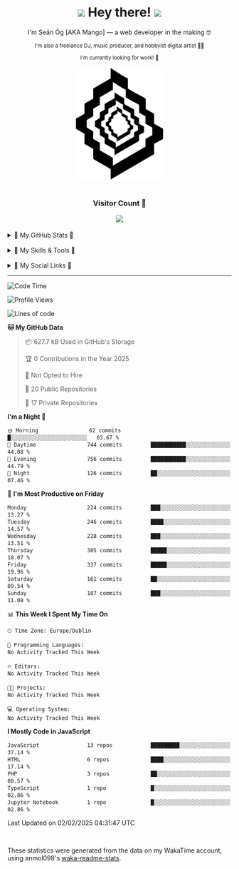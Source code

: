 
<div align="center"> 
	<h1>
		<img src="https://meritt-gifs.s3-us-west-1.amazonaws.com/nerd-life/mario-star.gif" width="22px">
     Hey there!
		<img src="https://meritt-gifs.s3-us-west-1.amazonaws.com/nerd-life/mario-star.gif" width="22px">
	</h1>
	<p align="center">
		I'm Seán Óg [AKA Mango] — a web developer in the making 🤓
	</p>
	<sup>I'm also a freelance DJ, music producer, and hobbyist digital artist 🎵🎨</sup>
  <br>
	<sub>I'm currently looking for work! 👀</sub>
</div>

<br>

<div align="center">
	<img src="img/hexmango_op.svg" height="250">
</div>

<br>

<div align="center">
	<h3>Visitor Count 👋</h3>
	<img src="https://profile-counter.glitch.me/mangoshi/count.svg">
</div>

<br>

<details>
<summary>📃 My GitHub Stats 📃</summary>
<br>
<div align="center">
	<img src="https://github-readme-streak-stats.herokuapp.com/?user=mangoshi&theme=dark" alt="mangoshi"/>
	<br>
	<a href="https://github.com/anuraghazra/github-readme-stats">
		<img src="https://github-readme-stats.vercel.app/api?username=mangoshi&show_icons=true&theme=dark&border_radius=1rem">
		<img src="https://github-readme-stats.vercel.app/api/wakatime?username=Mangoshi&theme=dark&border_radius=1rem">
		<img width="500" src="https://github-readme-stats.vercel.app/api/top-langs/?username=mangoshi&theme=dark&border_radius=1rem&layout=compact&exclude_repo=FunkyShapeGenerator&langs_count=8"/>
	</a>
</div>
</details>

<br>

<details>
	<summary>🔧 My Skills & Tools 🔨</summary>
	<br>
	<h5>Languages / Frameworks</h5>
	<table style="user-select:none;">
		<tr>
			<td align="center">
			HTML<br>
			<img src="https://cdn1.iconfinder.com/data/icons/logotypes/32/badge-html-5-512.png" alt="html5" width="40" height="40"/>
			</td>
			<td align="center">
			CSS
			<br>
			<img src="https://cdn1.iconfinder.com/data/icons/logotypes/32/badge-css-3-512.png" alt="css3" width="40" height="40"/>
			</td>
			<td align="center">
			JavaScript
			<br>
			<img src="https://raw.githubusercontent.com/devicons/devicon/master/icons/javascript/javascript-original.svg" alt="javascript" width="40" height="40"/>
			</td>
			<td align="center">
			React
			<br>
			<img src="https://cdn.icon-icons.com/icons2/2415/PNG/512/react_original_logo_icon_146374.png" alt="javascript" width="40" height="40"/>
			</td>
			<td align="center">
			Vue
			<br>
			<img src="https://cdn.icon-icons.com/icons2/2107/PNG/512/file_type_vue_icon_130078.png" alt="javascript" width="40" height="40"/>
			</td>
		</tr>
		<tr>
			<td align="center">
			P5.js
			<br>
			<img src="https://blindedcyclops.neocities.org/p5js-icons/p5-sq-reverse-filled.png" alt="javascript" width="40" height="40"/>
			</td>
			<td align="center">
			Java
			<br>
			<img src="https://cdn.icon-icons.com/icons2/1381/PNG/512/java_93883.png" alt="java" width="40" height="40"/>
			</td>
			<td align="center">
			PHP
			<br>
			<img src="https://upload.wikimedia.org/wikipedia/commons/thumb/3/31/Webysther_20160423_-_Elephpant.svg/350px-Webysther_20160423_-_Elephpant.svg.png" alt="php" width="50" height="40"/>
			</td>
			<td align="center">
			MySQL
			<br>
			<img src="https://cdn.icon-icons.com/icons2/1381/PNG/512/mysqlworkbench_93532.png" alt="mysql" width="40" height="40"/>
			</td>
			<td align="center">
			Bootstrap
			<br>
			<img src="https://upload.wikimedia.org/wikipedia/commons/thumb/b/b2/Bootstrap_logo.svg/1280px-Bootstrap_logo.svg.png" alt="bootstrap" width="40" height="40"/>
			</td>
		</tr>
	</table>
	<h5>Editors / IDEs</h5>
	<table>
		<tr>
			<td align="center">VS Code<br>
			<img src="https://cdn.icon-icons.com/icons2/2107/PNG/512/file_type_vscode_icon_130084.png" width="40" height="40"/>
			</td>
			<td align="center">IntelliJ<br>
			<img src="https://upload.wikimedia.org/wikipedia/commons/thumb/9/9c/IntelliJ_IDEA_Icon.svg/512px-IntelliJ_IDEA_Icon.svg.png" width="40" height="40"/>
			</td>
			<td align="center">WebStorm<br>
			<img src="https://upload.wikimedia.org/wikipedia/commons/thumb/7/71/WebStorm_Icon.png/600px-WebStorm_Icon.png" width="40" height="40"/>
			</td>
			<td align="center">PhpStorm<br>
			<img src="https://upload.wikimedia.org/wikipedia/commons/thumb/c/c9/PhpStorm_Icon.svg/512px-PhpStorm_Icon.svg.png" width="40" height="40"/>
			</td>
			<td align="center">GitKraken<br>
			<img src="https://cdn.icon-icons.com/icons2/1381/PNG/512/gitkraken_94666.png" width="40" height="40"/>
			</td>
		</tr>
	</table>
	<h5>Non-programming Tools</h5>
	<table>
		<tr>
			<td align="center">
			Figma
			<br>
			<img src="https://cdn.icon-icons.com/icons2/2429/PNG/512/figma_logo_icon_147289.png" alt="photoshop" width="40" height="40"/>
			</td>
			<td align="center">
			Photoshop
			<br>
			<img src="https://cdn4.iconfinder.com/data/icons/logos-and-brands/512/23_Photoshop_Adobe_logo_logos-512.png" alt="photoshop" width="40" height="40"/>
			</td>
			<td align="center">
			Illustrator
			<br>
			<img src="https://cdn4.iconfinder.com/data/icons/logos-and-brands/512/11_Illustrator_Adobe_Ai_logo_logos-512.png" alt="illustrator" width="40" height="40"/> </td>
			<td align="center">
			Premiere Pro
			<br>
			<img src="https://cdn4.iconfinder.com/data/icons/logos-and-brands/512/8_Premier_Pro_Adobe_logo_logos-512.png" alt="premiere" width="40" height="40"/>
			</td>
			<td align="center">
			Audition
			<br>
			<img src="https://cdn4.iconfinder.com/data/icons/logos-and-brands/512/18_Audition_Adobe_logo_logos-512.png" alt="audition" width="40" height="40"/> 
			</td>
		</tr>
		<tr>
			<td align="center">
			Ableton Live
			<br>
			<img src="https://icon-library.com/images/ableton-live-9-icon/ableton-live-9-icon-12.jpg" alt="ableton" width="40" height="40"/> 
			</td>
			<td align="center">
			Bitwig Studio
			<br>
			<img src="https://icons.iconarchive.com/icons/papirus-team/papirus-apps/512/bitwig-studio-icon.png" alt="bitwig" width="40" height="40"/> 
			</td>
			<td align="center">
			Blender
			<br>
			<img src="https://cdn.icon-icons.com/icons2/195/PNG/256/Blender_23505.png" alt="bitwig" width="40" height="40"/> 
			</td>
			<td align="center">
			TouchDesigner
			<br>
			<img src="https://patchstorage.com/wp-content/uploads/2021/02/TouchDesigner_logo.png" alt="bitwig" width="" height="40"/> 
			</td>
			<td align="center">
			Aseprite
			<br>
			<img src="https://share.natebeaty.com/aseprite/aseprite.png" alt="bitwig" width="40" height="40"/> 
			</td>
		</tr>
	</table>
</details>

<br>

<details>
	<summary>🔗 My Social Links 🔗</summary>
	<br>
	<table>
		<tr>
			<td align="center">
			LinkedIn<br>
			<a href="https://www.linkedin.com/in/sean-og-durack-monks/" target="blank">
			<img src="https://cdn1.iconfinder.com/data/icons/logotypes/32/square-linkedin-512.png" alt="linkedin" width="40" height="40"/>
			</a>
			</td>
			<td align="center">
			Codepen
			<br>
			<a href="https://codepen.io/mangoshi" target="blank">
			<img src="https://cdn3.iconfinder.com/data/icons/social-rounded-2/72/Codepen-512.png" alt="codepen" width="40" height="40"/>
			</a>
			</td>
			<td align="center">
			DEV
			<br>
			<a href="https://dev.to/mangoshi" target="blank">
			<img src="https://d2fltix0v2e0sb.cloudfront.net/dev-rainbow.svg" alt="dev" width="40" height="40"/>
			</a>
			</td>
			<td align="center">
			SoundCloud
			<br>
			<a href="https://soundcloud.com/mangoshi/tracks" target="blank">
			<img src="https://i1.sndcdn.com/artworks-000042378521-3r4zet-t500x500.jpg" alt="dev" width="40" height="40"/>
			</a>
			</td>
		</tr>
	</table>
</details>

<hr>

<!--START_SECTION:waka-->
![Code Time](http://img.shields.io/badge/Code%20Time-1%2C077%20hrs%2038%20mins-blue)

![Profile Views](http://img.shields.io/badge/Profile%20Views-1-blue)

![Lines of code](https://img.shields.io/badge/From%20Hello%20World%20I%27ve%20Written-1.3%20million%20lines%20of%20code-blue)

**🐱 My GitHub Data** 

> 📦 627.7 kB Used in GitHub's Storage 
 > 
> 🏆 0 Contributions in the Year 2025
 > 
> 🚫 Not Opted to Hire
 > 
> 📜 20 Public Repositories 
 > 
> 🔑 17 Private Repositories 
 > 
**I'm a Night 🦉** 

```text
🌞 Morning                62 commits          █░░░░░░░░░░░░░░░░░░░░░░░░   03.67 % 
🌆 Daytime                744 commits         ███████████░░░░░░░░░░░░░░   44.08 % 
🌃 Evening                756 commits         ███████████░░░░░░░░░░░░░░   44.79 % 
🌙 Night                  126 commits         ██░░░░░░░░░░░░░░░░░░░░░░░   07.46 % 
```
📅 **I'm Most Productive on Friday** 

```text
Monday                   224 commits         ███░░░░░░░░░░░░░░░░░░░░░░   13.27 % 
Tuesday                  246 commits         ████░░░░░░░░░░░░░░░░░░░░░   14.57 % 
Wednesday                228 commits         ███░░░░░░░░░░░░░░░░░░░░░░   13.51 % 
Thursday                 305 commits         █████░░░░░░░░░░░░░░░░░░░░   18.07 % 
Friday                   337 commits         █████░░░░░░░░░░░░░░░░░░░░   19.96 % 
Saturday                 161 commits         ██░░░░░░░░░░░░░░░░░░░░░░░   09.54 % 
Sunday                   187 commits         ███░░░░░░░░░░░░░░░░░░░░░░   11.08 % 
```


📊 **This Week I Spent My Time On** 

```text
🕑︎ Time Zone: Europe/Dublin

💬 Programming Languages: 
No Activity Tracked This Week

🔥 Editors: 
No Activity Tracked This Week

🐱‍💻 Projects: 
No Activity Tracked This Week

💻 Operating System: 
No Activity Tracked This Week
```

**I Mostly Code in JavaScript** 

```text
JavaScript               13 repos            █████████░░░░░░░░░░░░░░░░   37.14 % 
HTML                     6 repos             ████░░░░░░░░░░░░░░░░░░░░░   17.14 % 
PHP                      3 repos             ██░░░░░░░░░░░░░░░░░░░░░░░   08.57 % 
TypeScript               1 repo              █░░░░░░░░░░░░░░░░░░░░░░░░   02.86 % 
Jupyter Notebook         1 repo              █░░░░░░░░░░░░░░░░░░░░░░░░   02.86 % 
```




 Last Updated on 02/02/2025 04:31:47 UTC
<!--END_SECTION:waka-->

<br>

These statistics were generated from the data on my WakaTime account, using anmol098's [waka-readme-stats](https://github.com/anmol098/waka-readme-stats).
